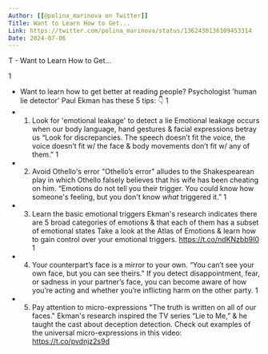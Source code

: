 ```yaml
---
Author: [[@polina_marinova on Twitter]]
Title: Want to Learn How to Get...
Link: https://twitter.com/polina_marinova/status/1362430136109453314
Date: 2024-07-06
---
```

T - Want to Learn How to Get...

1
- Want to learn how to get better at reading people?
  Psychologist 'human lie detector' Paul Ekman has these 5 tips:
  👇
1
- 1) Look for 'emotional leakage' to detect a lie
  Emotional leakage occurs when our body language, hand gestures & facial expressions betray us
  “Look for discrepancies. The speech doesn’t fit the voice, the voice doesn’t fit w/ the face & body movements don’t fit w/ any of them.”
1
- 2) Avoid Othello's error
  "Othello’s error" alludes to the Shakespearean play in which Othello falsely believes that his wife has been cheating on him. 
  “Emotions do not tell you their trigger. You could know how someone's feeling, but you don't know *what* triggered it.”
1
- 3) Learn the basic emotional triggers
  Ekman's research indicates there are 5 broad categories of emotions & that each of them has a subset of emotional states
  Take a look at the Atlas of Emotions & learn how to gain control over your emotional triggers.
  https://t.co/ndKNzbb9I0
1
- 4) Your counterpart’s face is a mirror to your own.
  “You can’t see your own face, but you can see theirs." 
  If you detect disappointment, fear, or sadness in your partner’s face, you can become aware of how you’re acting and whether you’re inflicting harm on the other party.
1
- 5) Pay attention to micro-expressions
  "The truth is written on all of our faces."
  Ekman's research inspired the TV series “Lie to Me,” & he taught the cast about deception detection.
  Check out examples of the universal micro-expressions in this video:
  https://t.co/pvdnjz2s9d
